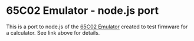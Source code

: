 # 65C02 Emulator - node.js port
This is a port to node.js of the [65C02 Emulator](https://github.com/JoeyShepard/65C02_Emulator) created to test firmware for a calculator. See link above for details.
